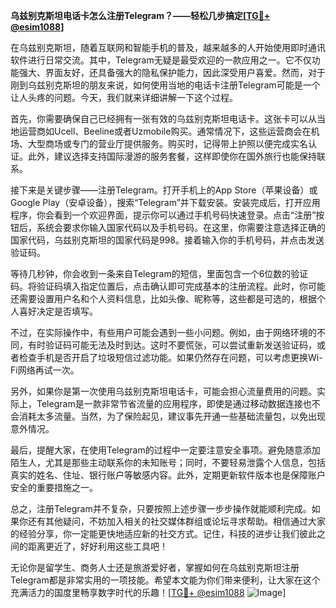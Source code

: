 **乌兹别克斯坦电话卡怎么注册Telegram？——轻松几步搞定[[TG💪+ @esim1088](https://t.me/s/esim1088)]**

在乌兹别克斯坦，随着互联网和智能手机的普及，越来越多的人开始使用即时通讯软件进行日常交流。其中，Telegram无疑是最受欢迎的一款应用之一。它不仅功能强大、界面友好，还具备强大的隐私保护能力，因此深受用户喜爱。然而，对于刚到乌兹别克斯坦的朋友来说，如何使用当地的电话卡注册Telegram可能是一个让人头疼的问题。今天，我们就来详细讲解一下这个过程。

首先，你需要确保自己已经拥有一张有效的乌兹别克斯坦电话卡。这张卡可以从当地运营商如Ucell、Beeline或者Uzmobile购买。通常情况下，这些运营商会在机场、大型商场或专门的营业厅提供服务。购买时，记得带上护照以便完成实名认证。此外，建议选择支持国际漫游的服务套餐，这样即使你在国外旅行也能保持联系。

接下来是关键步骤——注册Telegram。打开手机上的App Store（苹果设备）或Google Play（安卓设备），搜索“Telegram”并下载安装。安装完成后，打开应用程序，你会看到一个欢迎界面，提示你可以通过手机号码快速登录。点击“注册”按钮后，系统会要求你输入国家代码以及手机号码。在这里，你需要注意选择正确的国家代码，乌兹别克斯坦的国家代码是998。接着输入你的手机号码，并点击发送验证码。

等待几秒钟，你会收到一条来自Telegram的短信，里面包含一个6位数的验证码。将验证码填入指定位置后，点击确认即可完成基本的注册流程。此时，你可能还需要设置用户名和个人资料信息，比如头像、昵称等，这些都是可选的，根据个人喜好决定是否填写。

不过，在实际操作中，有些用户可能会遇到一些小问题。例如，由于网络环境的不同，有时验证码可能无法及时到达。这时不要慌张，可以尝试重新发送验证码，或者检查手机是否开启了垃圾短信过滤功能。如果仍然存在问题，可以考虑更换Wi-Fi网络再试一次。

另外，如果你是第一次使用乌兹别克斯坦电话卡，可能会担心流量费用的问题。实际上，Telegram是一款非常节省流量的应用程序，即使是通过移动数据连接也不会消耗太多流量。当然，为了保险起见，建议事先开通一些基础流量包，以免出现意外情况。

最后，提醒大家，在使用Telegram的过程中一定要注意安全事项。避免随意添加陌生人，尤其是那些主动联系你的未知账号；同时，不要轻易泄露个人信息，包括真实的姓名、住址、银行账户等敏感内容。此外，定期更新软件版本也是保障账户安全的重要措施之一。

总之，注册Telegram并不复杂，只要按照上述步骤一步步操作就能顺利完成。如果你还有其他疑问，不妨加入相关的社交媒体群组或论坛寻求帮助。相信通过大家的经验分享，你一定能更快地适应新的社交方式。记住，科技的进步让我们彼此之间的距离更近了，好好利用这些工具吧！

无论你是留学生、商务人士还是旅游爱好者，掌握如何在乌兹别克斯坦注册Telegram都是非常实用的一项技能。希望本文能为你们带来便利，让大家在这个充满活力的国度里畅享数字时代的乐趣！[[TG💪+ @esim1088](https://t.me/s/esim1088) ![Image](https://i.postimg.cc/4NQfJmqS/Snipaste-2025-05-13-00-14-12.png)]